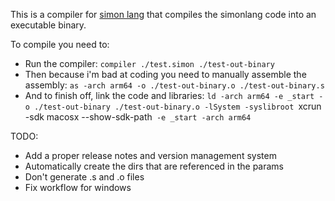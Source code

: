 This is a compiler for [simon lang](https://github.com/puresamari/simon) that compiles the simonlang code into an executable binary.

To compile you need to:
- Run the compiler: `compiler ./test.simon ./test-out-binary`
- Then because i'm bad at coding you need to manually assemble the assembly: `as -arch arm64 -o ./test-out-binary.o ./test-out-binary.s`
- And to finish off, link the code and libraries: `ld -arch arm64 -e _start -o ./test-out-binary ./test-out-binary.o -lSystem -syslibroot `xcrun -sdk macosx --show-sdk-path` -e _start -arch arm64`

TODO:
- Add a proper release notes and version management system
- Automatically create the dirs that are referenced in the params
- Don't generate .s and .o files
- Fix workflow for windows